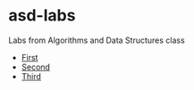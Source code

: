 # asd-labs
Labs from Algorithms and Data Structures class
- [First](first)
- [Second](second)
- [Third](third)
